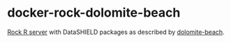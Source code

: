 # docker-rock-dolomite-beach

[Rock R server](https://www.obiba.org/pages/products/rock/) with DataSHIELD packages as described by [dolomite-beach](https://datashield.org/help/standard-profiles-and-plaforms).
